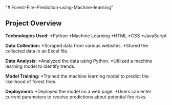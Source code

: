 "# Forest-Fire-Prediction-using-Machine-learning" 

## Project Overview

**Technologies Used:**
*Python
*Machine Learning
*HTML
*CSS
*JavaScript

**Data Collection:**
*Scraped data from various websites.
*Stored the collected data in an Excel file.

**Data Analysis:**
*Analyzed the data using Python.
*Utilized a machine learning model to identify trends.

**Model Training:**
*Trained the machine learning model to predict the likelihood of forest fires.

**Deployment:**
*Deployed the model on a web page.
*Users can enter current parameters to receive predictions about potential fire risks.
